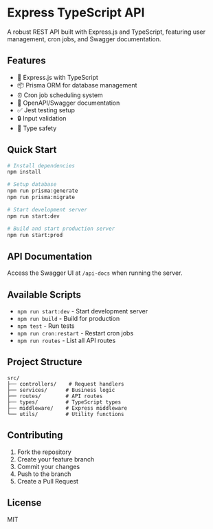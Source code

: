 # Express TypeScript API

A robust REST API built with Express.js and TypeScript, featuring user management, cron jobs, and Swagger documentation.

## Features

- 🚀 Express.js with TypeScript
- 📦 Prisma ORM for database management
- ⏰ Cron job scheduling system
- 📝 OpenAPI/Swagger documentation
- ✅ Jest testing setup
- 🔒 Input validation
- 🎯 Type safety

## Quick Start
```bash
# Install dependencies
npm install

# Setup database
npm run prisma:generate
npm run prisma:migrate

# Start development server
npm run start:dev

# Build and start production server
npm run start:prod
```

## API Documentation

Access the Swagger UI at `/api-docs` when running the server.

## Available Scripts

- `npm run start:dev` - Start development server
- `npm run build` - Build for production
- `npm test` - Run tests
- `npm run cron:restart` - Restart cron jobs
- `npm run routes` - List all API routes

## Project Structure

```
src/
├── controllers/    # Request handlers
├── services/      # Business logic
├── routes/        # API routes
├── types/         # TypeScript types
├── middleware/    # Express middleware
└── utils/         # Utility functions
```

## Contributing

1. Fork the repository
2. Create your feature branch
3. Commit your changes
4. Push to the branch
5. Create a Pull Request

## License

MIT
